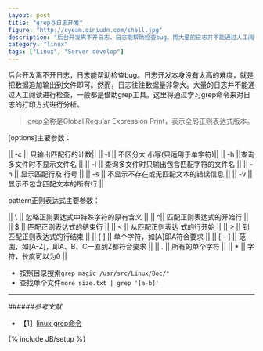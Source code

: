 ```yaml
---
layout: post
title: "grep与日志开发"
figure: "http://cyeam.qiniudn.com/shell.jpg"
description: "后台开发离不开日志，日志能帮助检查bug。而大量的日志并不能通过人工阅读进行检查，一般都是借助grep工具。这里将通过学习grep命令来对日志的打印方式进行分析。"
category: "linux"
tags: ["Linux", "Server develop"]
---
```


后台开发离不开日志，日志能帮助检查bug。日志开发本身没有太高的难度，就是把数据追加输出到文件即可。然而，日志往往数据量非常大。大量的日志并不能通过人工阅读进行检查，一般都是借助grep工具。这里将通过学习grep命令来对日志的打印方式进行分析。

> grep全称是Global Regular Expression Print，表示全局正则表达式版本。

[options]主要参数：

|| -c || 只输出匹配行的计数||
|| -I || 不区分大 小写(只适用于单字符)||
|| -h ||查询多文件时不显示文件名 ||
|| -l || 查询多文件时只输出包含匹配字符的文件名 ||
|| -n || 显示匹配行及 行号 ||
|| -s || 不显示不存在或无匹配文本的错误信息 ||
|| -v || 显示不包含匹配文本的所有行 ||

pattern正则表达式主要参数：

|| \ || 忽略正则表达式中特殊字符的原有含义 ||
|| ^|| 匹配正则表达式的开始行 ||
|| $ || 匹配正则表达式的结束行 ||
|| \< || 从匹配正则表达 式的行开始 ||
|| \> || 到匹配正则表达式的行结束 ||
|| [ ] || 单个字符，如[A]即A符合要求 ||
|| [ - ] || 范围，如[A-Z]，即A、B、C一直到Z都符合要求 ||
|| . || 所有的单个字符 ||
|| * || 字符，长度可以为0 ||

+ 按照目录搜索`grep magic /usr/src/Linux/Doc/*`
+ 查找单个文件`more size.txt | grep '[a-b]'`

---

######*参考文献*
+ 【1】[linux grep命令](http://www.cnblogs.com/end/archive/2012/02/21/2360965.html)

{% include JB/setup %}